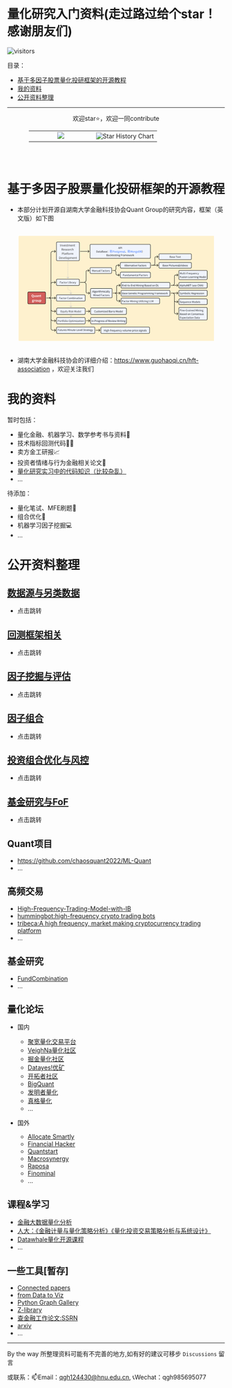 # 量化研究入门资料(走过路过给个star！感谢朋友们)


 ![visitors](https://visitor-badge.laobi.icu/badge?page_id=Barca0412.Introduction-to-Quantitative-Finance)

目录：

- [基于多因子股票量化投研框架的开源教程](#基于多因子股票量化投研框架的开源教程)
- [我的资料](#section1)
- [公开资料整理](#section2)

-----

<!--
<div align="center">
  <p>欢迎star，欢迎一同contribute</p>
  <img src="./pic/star-history-2025116.png" alt="图片描述" style="width: 60%;">
  <br> <br>
</div>
-->

<div align="center">
  <p>欢迎star⭐，欢迎一同contribute</p>
</div>

<div align="center" style="margin: 0 10%;">
  <table>
    <tr>
      <td align="center" width="50%">
        <a href='https://clustrmaps.com/site/1c3vp' title='Visit tracker'>
          <img src='https://clustrmaps.com/map_v2.png?cl=68a9f2&w=a&t=tt&d=EA5lZ0x62vTuH0tg8sz-qVIdoH8GwwB_J3Vo24wAVTk&co=ffffff&ct=000000' style="width: 60%; max-width: 300px;"/>
        </a>
      </td>
      <td align="center" width="50%">
        <img src="https://api.star-history.com/svg?repos=Barca0412/Introduction-to-Quantitative-Finance&type=Date" alt="Star History Chart" style="width: 100%; max-width: 300px;"/>
      </td>
    </tr>
  </table>
 <br> <br>
</div>








<a id="基于多因子股票量化投研框架的开源教程"></a>

# 基于多因子股票量化投研框架的开源教程

- 本部分计划开源自湖南大学金融科技协会Quant Group的研究内容，框架（英文版）如下图

<div align="center">
  <br>
  <img src="./pic/image.png" alt="图片描述" style="width: 90%;">
  <br> <br>
</div>

- 湖南大学金融科技协会的详细介绍：https://www.guohaoqi.cn/hft-association ，欢迎关注我们

<a id="section1"></a>

# 我的资料

暂时包括：

- 量化金融、机器学习、数学参考书与资料📐
- 技术指标回测代码👨‍💻
- 卖方金工研报📈
- 投资者情绪与行为金融相关论文🎲
- [量化研究实习中的代码知识（比较杂乱）](https://github.com/Barca0412/Note-for-Programming)
- ...

待添加：

- 量化笔试、MFE刷题📕
- 组合优化🔢
- 机器学习因子挖掘💻
- ...

<a id="section2"></a>

# 公开资料整理

## [数据源与另类数据](https://github.com/Barca0412/Introduction-to-Quantitative-Finance/blob/main/%E6%95%B0%E6%8D%AE%E6%BA%90%E4%B8%8E%E5%8F%A6%E7%B1%BB%E6%95%B0%E6%8D%AE.md)

- 点击跳转

## [回测框架相关](https://github.com/Barca0412/Introduction-to-Quantitative-Finance/blob/main/%E5%9B%9E%E6%B5%8B.md)

- 点击跳转

## [因子挖掘与评估](https://github.com/Barca0412/Introduction-to-Quantitative-Finance/blob/main/%E5%9B%A0%E5%AD%90%E6%8C%96%E6%8E%98.md)

- 点击跳转

## [因子组合](https://xwfixqlhmsm.feishu.cn/wiki/PkCdw7MpKixStVkyIHwcTVhKngh?from=from_copylink)

- 点击跳转

## [投资组合优化与风控](https://github.com/Barca0412/Introduction-to-Quantitative-Finance/blob/main/%E6%8A%95%E8%B5%84%E7%BB%84%E5%90%88%E4%BC%98%E5%8C%96%E4%B8%8E%E9%A3%8E%E6%8E%A7.md)

- 点击跳转

## [基金研究与FoF]()

- 点击跳转

## Quant项目

- https://github.com/chaosquant2022/ML-Quant
- ...

## 高频交易

- [High-Frequency-Trading-Model-with-IB](https://github.com/jamesmawm/High-Frequency-Trading-Model-with-IB)
- [hummingbot:high-frequency crypto trading bots](https://github.com/hummingbot/hummingbot)
- [tribeca:A high frequency, market making cryptocurrency trading platform](https://github.com/michaelgrosner/tribeca)
- ...

## 基金研究

- [FundCombination](https://github.com/MrDujing/FundCombination)
- ...

## 量化论坛

- 国内

  - [聚宽量化交易平台](https://www.joinquant.com/)
  - [VeighNa量化社区](https://www.vnpy.com/forum/)
  - [掘金量化社区](https://bbs.myquant.cn/)
  - [Datayes!优矿](https://uqer.datayes.com/v3/community/list)
  - [开拓者社区](https://www.tbquant.net/forum)
  - [BigQuant](https://bigquant.com/)
  - [发明者量化](https://www.fmz.com/)
  - [真格量化](https://quant.pobo.net.cn/login#/)
  - ...
- 国外

  - [Allocate Smartly](https://allocatesmartly.com/)
  - [Financial Hacker](https://financial-hacker.com/)
  - [Quantstart](https://www.quantstart.com/)
  - [Macrosynergy](https://research.macrosynergy.com/)
  - [Raposa](https://raposa.trade/blog/)
  - [Finominal](https://finominal.com/?country=US)
  - ...

## 课程&学习

- [金融大数据量化分析](https://github.com/plouto-quants/FBDQA-2019A)
- [人大：《金融计量与量化策略分析》《量化投资交易策略分析与系统设计》](https://github.com/xhlgogo/Quantitative-Investment-Trading-system)
- [Datawhale量化开源课程](https://github.com/datawhalechina/whale-quant)
- ...

## 一些工具[暂存]

- [Connected papers](https://www.connectedpapers.com/)
- [from Data to Viz](https://www.data-to-viz.com/)
- [Python Graph Gallery](https://python-graph-gallery.com/)
- [Z-library](https://z-library.se/?signAll=1&ts=0441&afterGeoRedirection=1)
- [查金融工作论文:SSRN](https://www.ssrn.com/index.cfm/en/)
- [arxiv](https://arxiv.org/)
- ...

<!-- 
入门资料大致分成三个部分,可点进对应的子页面浏览
- [编程与算法👨‍💻](https://github.com/Barca0412/Introduction-to-Quantitative-Finance/blob/main/Programming%20and%20Algorithm.md)
- [数学与统计📐](https://github.com/Barca0412/Introduction-to-Quantitative-Finance/blob/main/Mathematics%20and%20Statistics.md)
- [金融📈](https://github.com/Barca0412/Introduction-to-Quantitative-Finance/blob/main/Finance.md)
-->

---

By the way 所整理资料可能有不完善的地方,如有好的建议可移步 `Discussions` 留言

或联系：📫Email：qgh124430@hnu.edu.cn, 📞Wechat：qgh985695077
